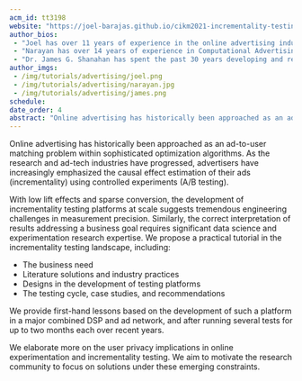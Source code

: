 ```yaml
---
acm_id: tt3198
website: "https://joel-barajas.github.io/cikm2021-incrementality-testing/"
author_bios:
 - "Joel has over 11 years of experience in the online advertising industry with research contributions at the intersection of Ad tech, Marketing Science, and Experimentation. He has experience with Ad load personalization and experimentation in a publisher marketplace. Within Marketing Data Science orgs, he has supported regular budget allocation and Media Mix Models in multi-channel advertising. With a PhD dissertation focussed on ad incrementality testing, his published work has appeared in top outlets including INFORMS Marketing Science Journal, ACM CIKM, ACM WWW, SIAM SDM. He led the science development and marketing analytics of the incrementality testing platform in a multidisciplinary team. He currently oversees most incrementality tests at yahoo! ad network and DSP. Joel also leads the science development in CTV and linear TV measurement modeling. He holds a B.S. (with honors) in Electrical and Electronics Engineering from the Tecnológico de Monterrey, and a PhD in Electrical Engineering (with emphasis on statistics) from UC Santa Cruz. "
 - "Narayan has over 14 years of experience in Computational Advertising and Machine Learning. He currently leads a team of researchers focused on providing state-of-the-art ad targeting solutions to help ads be more effective and relevant. This includes creating various contextual targeting products to reduce the company's reliance on user profiles and help improve  monetization in a more privacy aware world. Alongside that, Narayan ensures that the user profile based ad targeting products continue to improve despite the decline of tracking data. In addition, Narayan is keen on developing the most accurate ad effectiveness measurement platform which would help the company attract more revenue by proving the true value of the ad spend on our platforms. He holds B.Stat(Hons), M.Stat and PhD(CS) degrees, all from the Indian Statistical Institute, Kolkata."
 - "Dr. James G. Shanahan has spent the past 30 years developing and researching cutting-edge artificial intelligence systems, splitting his time between industry and academia. For the academic year 2019-2020, Jimi held the position of Rowe Professor of Data Science at Bryant University, Rhode Island. He has (co) founded several companies that leverage AI/machine learning/deep learning/computer vision in verticals such as digital advertising, web search, local search, and smart cameras. Previously he has held appointments at AT&T (Executive Director of Research), NativeX (SVP of data science), Xerox Research (staff research scientist), and Mitsubishi. He is on the board of Anvia, and he also advises several high-tech startups including Aylien, ChartBoost, DigitalBank, LucidWorks, and others. Dr. Shanahan received his PhD in engineering mathematics and computer vision from the University of Bristol, U. K.  Jimi has been involved with KDD since 2004 as an author, as a tutorial presenter, and as a workshop co-chair; he has actively been involved as a PC/SPC member over the years also."
author_imgs:
 - /img/tutorials/advertising/joel.png
 - /img/tutorials/advertising/narayan.jpg
 - /img/tutorials/advertising/james.png
schedule:
date_order: 4
abstract: "Online advertising has historically been approached as an ad-to-user matching problem within sophisticated optimization algorithms. As the research and ad-tech industries have progressed, advertisers have increasingly emphasized the causal effect estimation of their ads (incrementality) using controlled experiments (A/B testing). With low lift effects and sparse conversion, the development of incrementality testing platforms at scale suggests tremendous engineering challenges in measurement precision. Similarly, the correct interpretation of results addressing a business goal requires significant data science and experimentation research expertise. We propose a practical tutorial in the incrementality testing landscape, including: item The business need Literature solutions and industry practices Designs in the development of testing platforms The testing cycle, case studies, and recommendations. We provide first-hand lessons based on the development of such a platform in a major combined DSP and ad network, and after running several tests for up to two months each over recent years."
---
```


Online advertising has historically been approached as an ad-to-user matching
problem within sophisticated optimization algorithms. As the research and
ad-tech industries have progressed, advertisers have increasingly emphasized
the causal effect estimation of their ads (incrementality) using controlled
experiments (A/B testing).

With low lift effects and sparse conversion, the development of incrementality
testing platforms at scale suggests tremendous engineering challenges in
measurement precision. Similarly, the correct interpretation of results addressing
a business goal requires significant data science and experimentation research
expertise.
We propose a practical tutorial in the incrementality testing landscape, including:

 - The business need
 - Literature solutions and industry practices
 - Designs in the development of testing platforms
 - The testing cycle, case studies, and recommendations
 
We provide first-hand lessons based on the development of such a platform in a
major combined DSP and ad network, and after running several tests for up to
two months each over recent years.

We elaborate more on the user privacy implications in online experimentation
and incrementality testing. We aim to motivate the research community to focus
on solutions under these emerging constraints.